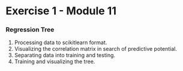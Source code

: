 # Exercise 1 - Module 11

### Regression Tree
1) Processing data to scikitlearn format.
2) Visualizing the correlation matrix in search of predictive potential.
3) Separating data into training and testing.
4) Training and visualizing the tree.
